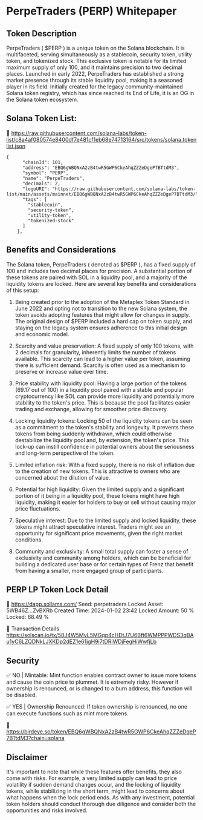 # PerpeTraders (PERP) Whitepaper

## Token Description

PerpeTraders ( $PERP ) is a unique token on the Solana blockchain. It is multifaceted, serving simultaneously as a stablecoin, security token, utility token, and tokenized stock. This exclusive token is notable for its limited maximum supply of only 100, and it maintains precision to two decimal places. Launched in early 2022, PerpeTraders has established a strong market presence through its stable liquidity pool, making it a seasoned player in its field. Initially created for the legacy community-maintained Solana token registry, which has since reached its End of Life, it is an OG in the Solana token ecosystem.


## Solana Token List: 

📎 https://raw.githubusercontent.com/solana-labs/token-list/c8a4af080574e8400df7e481cf1eb68e74713164/src/tokens/solana.tokenlist.json

```
{
      "chainId": 101,
      "address": "EBQ6gWBQNxA2zB4twR5GWP6CkeAhqZZZeDgeP7BTtdM3",
      "symbol": "PERP",
      "name": "PerpeTraders",
      "decimals": 2,
      "logoURI": "https://raw.githubusercontent.com/solana-labs/token-list/main/assets/mainnet/EBQ6gWBQNxA2zB4twR5GWP6CkeAhqZZZeDgeP7BTtdM3/logo.jpg",
      "tags": [
        "stablecoin",
        "security-token",
        "utility-token",
        "tokenized-stock"
      ]
    },
```


## Benefits and Considerations

The Solana token, PerpeTraders ( denoted as $PERP ), has a fixed supply of 100 and includes two decimal places for precision. A substantial portion of these tokens are paired with SOL in a liquidity pool, and a majority of the liquidity tokens are locked. Here are several key benefits and considerations of this setup:

1. Being created prior to the adoption of the Metaplex Token Standard in June 2022 and opting not to transition to the new Solana system, the token avoids adopting features that might allow for changes in supply. The original design of $PERP included a hard cap on token supply, and staying on the legacy system ensures adherence to this initial design and economic model.

2. Scarcity and value preservation: A fixed supply of only 100 tokens, with 2 decimals for granularity, inherently limits the number of tokens available. This scarcity can lead to a higher value per token, assuming there is sufficient demand. Scarcity is often used as a mechanism to preserve or increase value over time.

3. Price stability with liquidity pool: Having a large portion of the tokens (69.17 out of 100) in a liquidity pool paired with a stable and popular cryptocurrency like SOL can provide more liquidity and potentially more stability to the token's price. This is because the pool facilitates easier trading and exchange, allowing for smoother price discovery.

4. Locking liquidity tokens: Locking 50 of the liquidity tokens can be seen as a commitment to the token's stability and longevity. It prevents these tokens from being suddenly withdrawn, which could otherwise destabilize the liquidity pool and, by extension, the token's price. This lock-up can instill confidence in potential owners about the seriousness and long-term perspective of the token.

5. Limited inflation risk: With a fixed supply, there is no risk of inflation due to the creation of new tokens. This is attractive to owners who are concerned about the dilution of value.

6. Potential for high liquidity: Given the limited supply and a significant portion of it being in a liquidity pool, these tokens might have high liquidity, making it easier for holders to buy or sell without causing major price fluctuations.

7. Speculative interest: Due to the limited supply and locked liquidity, these tokens might attract speculative interest. Traders might see an opportunity for significant price movements, given the right market conditions.

8. Community and exclusivity: A small total supply can foster a sense of exclusivity and community among holders, which can be beneficial for building a dedicated user base or for certain types of Frenz that benefit from having a smaller, more engaged group of participants.


## PERP LP Token Lock Detail

📎 https://dapp.sollama.com/
Seed: perpetraders
Locked Asset: 5WB46Z...ZvBXRb
Created Time: 2024-01-02 23:42
Locked Amount: 50
% Locked: 68.49 %

🔀 Transaction Details  
https://solscan.io/tx/58J4W5MvL5MGqp4cHDtJ7U6Bft6WMPPPWDS3qBAu1yC6LZQDNkLJXKDp2dEZ1e61jgH9i7tDRiWDjFegHiWwfjLb


## Security

✅ NO | Mintable: Mint function enables contract owner to issue more tokens and cause the coin price to plummet. It is extremely risky. However if ownership is renounced, or is changed to a burn address, this function will be disabled.

✅ YES | Ownership Renounced: If token ownership is renounced, no one can execute functions such as mint more tokens.

📎 https://birdeye.so/token/EBQ6gWBQNxA2zB4twR5GWP6CkeAhqZZZeDgeP7BTtdM3?chain=solana

## Disclaimer 

It's important to note that while these features offer benefits, they also come with risks. For example, a very limited supply can lead to price volatility if sudden demand changes occur, and the locking of liquidity tokens, while stabilizing in the short term, might lead to concerns about what happens when the lock period ends. As with any investment, potential token holders should conduct thorough due diligence and consider both the opportunities and risks involved.

